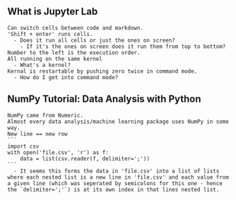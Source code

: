 ## What is Jupyter Lab

    Can switch cells between code and markdown.
    'Shift + enter' runs cells.
      - Does it run all cells or just the ones on screen?
        - If it's the ones on screen does it run them from top to bottom?
    Number to the left is the execution order.
    All running on the same kernel
      - What's a kernel?
    Kernal is restartable by pushing zero twice in command mode.
      - How do I get into command mode?

## NumPy Tutorial: Data Analysis with Python

    NumPy came from Numeric.
    Almost every data analysis/machine learning package uses NumPy in some way.
    New line == new row
    ```
    import csv
    with open('file.csv', 'r') as f:
        data = list(csv.reader(f, delimiter=';'))
    ```
      - It seems this forms the data in 'file.csv' into a list of lists where each nested list is a new line in 'file.csv' and each value from a given line (which was seperated by semicolons for this one - hence the `delimiter=';'`) is at its own index in that lines nested list.
    